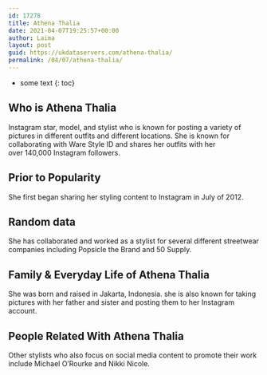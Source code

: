 ```yaml
---
id: 17278
title: Athena Thalia
date: 2021-04-07T19:25:57+00:00
author: Laima
layout: post
guid: https://ukdataservers.com/athena-thalia/
permalink: /04/07/athena-thalia/
---
```


* some text
{: toc}


## Who is Athena Thalia
                  
                  
                  
Instagram star, model, and stylist who is known for posting a variety of pictures in different outfits and different locations. She is known for collaborating with Ware Style ID and shares her outfits with her over 140,000 Instagram followers. 
                  
              
            
              
            
                
                
                
## Prior to Popularity
                  
                  
                  
She first began sharing her styling content to Instagram in July of 2012. 
                  
              
            
              
            
                
                
                
## Random data
                  
                  
                  
She has collaborated and worked as a stylist for several different streetwear companies including Popsicle the Brand and 50 Supply. 
                  
              
            
              
            
                
                
                
## Family & Everyday Life of Athena Thalia
                  
                  
                  
She was born and raised in Jakarta, Indonesia. she is also known for taking pictures with her father and sister and posting them to her Instagram account. 
                  
              
            
              
            
                
                
                
## People Related With Athena Thalia
                  
                  
                  
Other stylists who also focus on social media content to promote their work include Michael O&#8217;Rourke and Nikki Nicole. 
                  
              
            
              
            
                
              
            
              
              
            
            
              
            
          
          
          